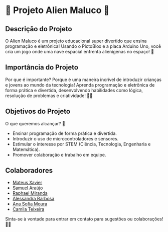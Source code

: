# 🚀 Projeto Alien Maluco 👾

## Descrição do Projeto

O Alien Maluco é um projeto educacional super divertido que ensina programação e eletrônica! Usando o PictoBlox e a placa Arduino Uno, você cria um jogo onde uma nave espacial enfrenta alienígenas no espaço! 🌌

## Importância do Projeto

Por que é importante? Porque é uma maneira incrível de introduzir crianças e jovens ao mundo da tecnologia! Aprenda programação e eletrônica de forma prática e divertida, desenvolvendo habilidades como lógica, resolução de problemas e criatividade! 🧠✨

## Objetivos do Projeto

O que queremos alcançar? 🎯
- Ensinar programação de forma prática e divertida.
- Introduzir o uso de microcontroladores e sensores.
- Estimular o interesse por STEM (Ciência, Tecnologia, Engenharia e Matemática).
- Promover colaboração e trabalho em equipe.

## Colaboradores

- [Mateus Xavier](mailto:mxs2@cesar.school)
- [Samuel Araújo](mailto:ssab@cesar.school)
- [Raphael Miranda](mailto:rrsm2@cesar.school)
- [Alessandra Barbosa](mailto:abs4@cesar.school)
- [Ana Sofia Moura](mailto:assm@cesar.school)
- [Camila Teixeira](mailto:cmta@cesar.school)

Sinta-se à vontade para entrar em contato para sugestões ou colaborações! 💬🤝